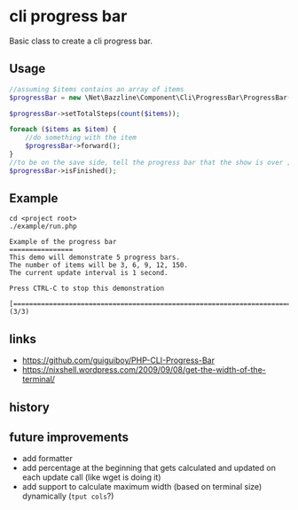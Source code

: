 # cli progress bar

Basic class to create a cli progress bar.

## Usage

```php
//assuming $items contains an array of items
$progressBar = new \Net\Bazzline\Component\Cli\ProgressBar\ProgressBar();

$progressBar->setTotalSteps(count($items));

foreach ($items as $item) {
    //do something with the item
    $progressBar->forward();
}
//to be on the save side, tell the progress bar that the show is over ;-)
$progressBar->isFinished();
```

## Example

```
cd <project root>
./example/run.php

Example of the progress bar
================
This demo will demonstrate 5 progress bars.
The number of items will be 3, 6, 9, 12, 150.
The current update interval is 1 second.

Press CTRL-C to stop this demonstration

[========================================================================>] (3/3)
```

## links

* https://github.com/guiguiboy/PHP-CLI-Progress-Bar
* https://nixshell.wordpress.com/2009/09/08/get-the-width-of-the-terminal/

## history

## future improvements

* add formatter
* add percentage at the beginning that gets calculated and updated on each update call (like wget is doing it)
* add support to calculate maximum width (based on terminal size) dynamically (`tput cols`?)
